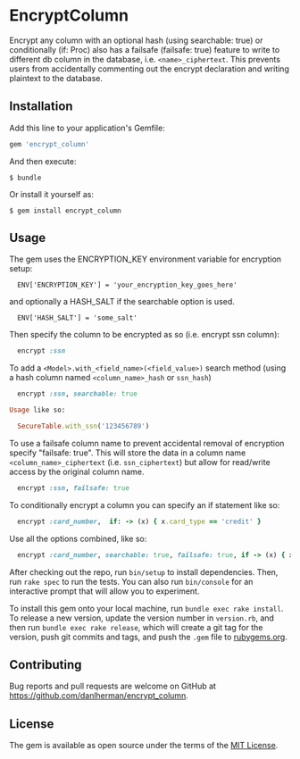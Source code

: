 # EncryptColumn

Encrypt any column with an optional hash (using searchable: true) or conditionally (if: Proc)
also has a failsafe (failsafe: true) feature to write to different db column in
the database, i.e. `<name>_ciphertext`. This prevents users from accidentally
commenting out the encrypt declaration and writing plaintext to the database.

## Installation

Add this line to your application's Gemfile:

```ruby
gem 'encrypt_column'
```

And then execute:

    $ bundle

Or install it yourself as:

    $ gem install encrypt_column

## Usage

The gem uses the ENCRYPTION_KEY environment variable for encryption setup:
```
  ENV['ENCRYPTION_KEY'] = 'your_encryption_key_goes_here'
```
and optionally a HASH_SALT if the searchable option is used.
```
  ENV['HASH_SALT'] = 'some_salt'
```

Then specify the column to be encrypted as so (i.e. encrypt ssn column):
```ruby
  encrypt :ssn
```

To add a `<Model>.with_<field_name>(<field_value>)` search method (using a hash column named `<column_name>_hash` or `ssn_hash`)
```ruby
  encrypt :ssn, searchable: true

Usage like so:

  SecureTable.with_ssn('123456789')
```

To use a failsafe column name to prevent accidental removal of encryption specify "failsafe: true". This will store the data in a column name `<column_name>_ciphertext` (i.e. `ssn_ciphertext`) but allow for read/write access by the original column name.
```ruby
  encrypt :ssn, failsafe: true
```

To conditionally encrypt a column you can specify an if statement like so:
```ruby
  encrypt :card_number,  if: -> (x) { x.card_type == 'credit' }
```

Use all the options combined, like so:
```ruby
  encrypt :card_number, searchable: true, failsafe: true, if -> (x) { x.card_type == 'credit' }
```


After checking out the repo, run `bin/setup` to install dependencies. Then, run `rake spec` to run the tests. You can also run `bin/console` for an interactive prompt that will allow you to experiment.

To install this gem onto your local machine, run `bundle exec rake install`. To release a new version, update the version number in `version.rb`, and then run `bundle exec rake release`, which will create a git tag for the version, push git commits and tags, and push the `.gem` file to [rubygems.org](https://rubygems.org).

## Contributing

Bug reports and pull requests are welcome on GitHub at https://github.com/danlherman/encrypt_column.


## License

The gem is available as open source under the terms of the [MIT License](http://opensource.org/licenses/MIT).

